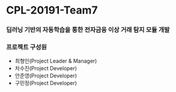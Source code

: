 CPL-20191-Team7
===============

### 딥러닝 기반의 자동학습을 통한 전자금융 이상 거래 탐지 모듈 개발

### 프로젝트 구성원
  * 최형인(Project Leader & Manager)
  * 차수진(Project Developer)
  * 안준영(Project Developer)
  * 구민정(Project Developer)
  
